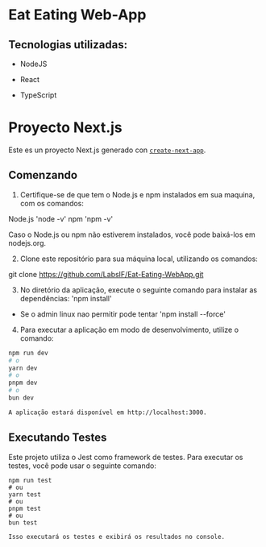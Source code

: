 # Eat Eating Web-App

## Tecnologias utilizadas:

- <p>NodeJS</p>
- <p>React</p>
- <p>TypeScript</p>

# Proyecto Next.js

Este es un proyecto Next.js generado con [`create-next-app`](https://github.com/vercel/next.js/tree/canary/packages/create-next-app).

## Comenzando

1. Certifique-se de que tem o Node.js e npm instalados em sua maquina, com os comandos:

Node.js 'node -v'
npm 'npm -v'

Caso o Node.js ou npm não estiverem instalados, você pode baixá-los em nodejs.org.

2. Clone este repositório para sua máquina local, utilizando os comandos:

git clone https://github.com/LabsIF/Eat-Eating-WebApp.git

3. No diretório da aplicação, execute o seguinte comando para instalar as dependências: 'npm install'

- Se o admin linux nao permitir pode tentar 'npm install --force'

4. Para executar a aplicação em modo de desenvolvimento, utilize o comando:

```bash
npm run dev
# o
yarn dev
# o
pnpm dev
# o
bun dev

A aplicação estará disponível em http://localhost:3000.
```

## Executando Testes

Este projeto utiliza o Jest como framework de testes. Para executar os testes, você pode usar o seguinte comando:

```
npm run test
# ou
yarn test
# ou
pnpm test
# ou
bun test

Isso executará os testes e exibirá os resultados no console.
```
